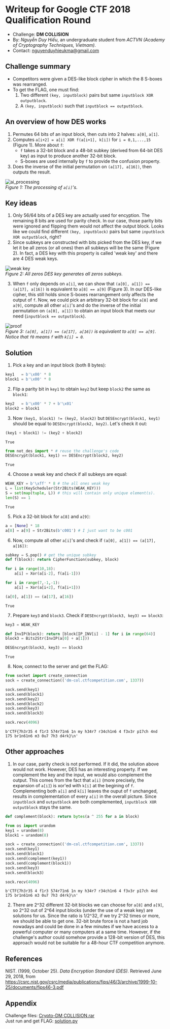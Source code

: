 
# Writeup for Google CTF 2018 Qualification Round
- Challenge: **DM COLLISION**
- By: _Nguyễn Duy Hiếu_, an undergraduate student from _ACTVN (Academy of Cryptography Techniques, Vietnam)_.
- Contact: nguyenduyhieukma@gmail.com

## Challenge summary
- Competitors were given a DES-like block cipher in which the 8 S-boxes was rearranged.
- To get the FLAG, one must find:
    1. Two different `(key, inputblock)` pairs but same `inputblock XOR outputblock`.
    2. A `(key, inputblock)` such that `inputblock == outputblock`.

## An overview of how DES works
1. Permutes 64 bits of an input block, then cuts into 2 halves: `a[0]`, `a[1]`.
2. Computes `a[i+2] = a[i] XOR f(a[i+1], k[i])` for `i = 0,1,...,15` (Figure 1). More about `f`:
    - `f` takes a 32-bit block and a 48-bit subkey (derived from 64-bit DES key) as input to produce another 32-bit block.
    - S-boxes are used internally by `f` to provide the confusion property.
3. Does the inverse of the initial permutation on `(a[17], a[16])`, then outputs the result.

![ai_processing](imgs/ai_processing.png)  
_Figure 1: The processing of `a[i]`'s._


## Key ideas
1. Only 56/64 bits of a DES key are actually used for encyption. The remaining 8 bits are used for parity check. In our case, those parity bits were ignored and flipping them would not affect the output block. Looks like we could find different `(key, inputblock)` pairs but same `inputblock XOR outputblock`, right?
2. Since subkeys are constructed with bits picked from the DES key, if we let it be all zeros (or all ones) then all subkeys will be the same (Figure 2). In fact, a DES key with this property is called 'weak key' and there are 4 DES weak keys.

![weak key](imgs/weak_key.png)  
_Figure 2: All zeros DES key generates all zeros subkeys._

3. When `f` only depends on `a[i]`, we can show that `(a[0], a[1]) == (a[17], a[16])` is equivalent to `a[8] == a[9]` (Figure 3). In our DES-like cipher, this still holds since S-boxes rearrangement only affects the output of `f`. Now, we could pick an arbitrary 32-bit block for `a[8]` and `a[9]`, compute all other `a[i]`'s and do the inverse of the initial permutation on `(a[0], a[1])` to obtain an input block that meets our need (`inputblock == outputblock`).

![proof](imgs/proof.png)  
_Figure 3: `(a[0], a[1]) == (a[17], a[16])` is equivalent to `a[8] == a[9]`. Notice that `f0` means `f` with `k[i] = 0`._


## Solution
1. Pick a key and an input block (both 8 bytes):


```python
key1   = b'\x00' * 8
block1 = b'\x00' * 8
```

2. Flip a parity bit in `key1` to obtain `key2` but keep `block2` the same as `block1`:


```python
key2   = b'\x00' * 7 + b'\x01'
block2 = block1
```

3. Now `(key1, block1) != (key2, block2)` but `DESEncrypt(block1, key1)` should be equal to `DESEncrypt(block2, key2)`. Let's check it out:


```python
(key1 + block1) != (key2 + block2) 
```




    True




```python
from not_des import * # reuse the challenge's code
DESEncrypt(block1, key1) == DESEncrypt(block2, key2)
```




    True



4. Choose a weak key and check if all subkeys are equal: 


```python
WEAK_KEY = b'\xff' * 8 # the all ones weak key
L = list(KeyScheduler(Str2Bits(WEAK_KEY)))
S = set(map(tuple, L)) # this will contain only unique element(s).
len(S) == 1
```




    True



5. Pick a 32-bit block for `a[8]` and `a[9]`:


```python
a = [None] * 18
a[8] = a[9] = Str2Bits(b'c001') # I just want to be c001
```

6. Now, compute all other `a[i]`'s and check if `(a[0], a[1]) == (a[17], a[16])`:


```python
subkey = S.pop() # get the unique subkey
def f(block): return CipherFunction(subkey, block)

for i in range(10,18):
    a[i] = Xor(a[i-2], f(a[i-1]))

for i in range(7,-1,-1):
    a[i] = Xor(a[i+2], f(a[i+1]))

(a[0], a[1]) == (a[17], a[16])
```




    True



7. Prepare `key3` and `block3`. Check if `DESEncrypt(block3, key3) == block3`:


```python
key3 = WEAK_KEY

def InvIP(block): return [block[IP_INV[i] - 1] for i in range(64)]
block3 = Bits2Str(InvIP(a[0] + a[1]))

DESEncrypt(block3, key3) == block3
```




    True



8. Now, connect to the server and get the FLAG:


```python
from socket import create_connection
sock = create_connection(('dm-col.ctfcompetition.com', 1337))

sock.send(key1)
sock.send(block1)
sock.send(key2)
sock.send(block2)
sock.send(key3)
sock.send(block3)

sock.recv(4096)
```




    b'CTF{7h3r35 4 f1r3 574r71n6 1n my h34r7 r34ch1n6 4 f3v3r p17ch 4nd 175 br1n61n6 m3 0u7 7h3 d4rk}\n'



## Other approaches
1. In our case, parity check is not performed. If it did, the solution above would not work. However, DES has an interesting property. If we complement the key and the input, we would also complement the output. This comes from the fact that `a[i]` (more precisely, the expansion of `a[i]`) is xor'ed with `k[i]` at the begining of `f`. Complementing both `a[i]` and `k[i]` leaves the ouput of `f` unchanged, results in complementation of every `a[i]` in the overall picture. Since `inputblock` and `outputblock` are both complemented, `inputblock XOR outputblock` stays the same.


```python
def complement(block): return bytes(a ^ 255 for a in block)

from os import urandom
key1 = urandom(8)
block1 = urandom(8)

sock = create_connection(('dm-col.ctfcompetition.com', 1337))
sock.send(key1)
sock.send(block1)
sock.send(complement(key1))
sock.send(complement(block1))
sock.send(key3)
sock.send(block3)

sock.recv(4096)
```




    b'CTF{7h3r35 4 f1r3 574r71n6 1n my h34r7 r34ch1n6 4 f3v3r p17ch 4nd 175 br1n61n6 m3 0u7 7h3 d4rk}\n'



2. There are 2^32 different 32-bit blocks we can choose for `a[8]` and `a[9]`, so 2^32 out of 2^64 input blocks (under the use of a weak key) are solutions for us. Since the ratio is 1/2^32, if we try 2^32 times or more, we should be able to get one. 32-bit brute force is not a hard job nowadays and could be done in a few minutes if we have access to a powerful computer or many computers at a same time. However, if the challenge's author could somehow provide a 128-bit version of DES, this approach would not be suitable for a 48-hour CTF competition anymore.

## References
NIST. (1999, October 25). _Data Encryption Standard (DES)_. Retrieved June 29, 2018, from https://csrc.nist.gov/csrc/media/publications/fips/46/3/archive/1999-10-25/documents/fips46-3.pdf

## Appendix
Challenge files: [Crypto-DM COLLISION.rar](Crypto-DM-COLLISION.rar)  
Just run and get FLAG: [solution.py](solution.py)  
